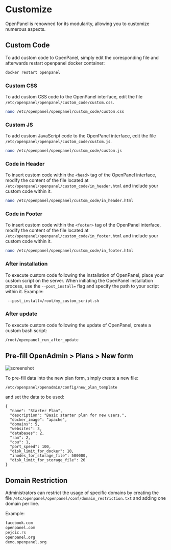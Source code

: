 # Customize

OpenPanel is renowned for its modularity, allowing you to customize numerous aspects. 


## Custom Code

To add custom code to OpenPanel, simply edit the coresponding file and afterwards restart openpanel docker container:

```bash
docker restart openpanel
```


### Custom CSS

To add custom CSS code to the OpenPanel interface, edit the file `/etc/openpanel/openpanel/custom_code/custom.css`.

```bash
nano /etc/openpanel/openpanel/custom_code/custom.css
```

### Custom JS

To add custom JavaScript code to the OpenPanel interface, edit the file `/etc/openpanel/openpanel/custom_code/custom.js`.

```bash
nano /etc/openpanel/openpanel/custom_code/custom.js
```

### Code in Header

To insert custom code within the `<head>` tag of the OpenPanel interface, modify the content of the file located at `/etc/openpanel/openpanel/custom_code/in_header.html` and include your custom code within it.

```bash
nano /etc/openpanel/openpanel/custom_code/in_header.html
```

### Code in Footer

To insert custom code within the `<footer>` tag of the OpenPanel interface, modify the content of the file located at `/etc/openpanel/openpanel/custom_code/in_footer.html` and include your custom code within it.

```bash
nano /etc/openpanel/openpanel/custom_code/in_footer.html
```


### After installation

To execute custom code following the installation of OpenPanel, place your custom script on the server. When initiating the OpenPanel installation process, use the `--post_install=` flag and specify the path to your script within it.
Example:

```bash
 --post_install=/root/my_custom_script.sh
```

### After update

To execute custom code following the update of OpenPanel, create a custom bash script:

```bash
/root/openpanel_run_after_update
```

## Pre-fill **OpenAdmin > Plans > New** form

![screenshot](/prefill_plan_form.png)


To pre-fill data into the new plan form, simply create a new file:

```
/etc/openpanel/openadmin/config/new_plan_template
```

and set the data to be used:

```
{
  "name": "Starter Plan",
  "description": "Basic starter plan for new users.",
  "docker_image": "apache",
  "domains": 5,
  "websites": 3,
  "databases": 2,
  "ram": 2,
  "cpu": 1,
  "port_speed": 100,
  "disk_limit_for_docker": 10,
  "inodes_for_storage_file": 500000,
  "disk_limit_for_storage_file": 20
}

```


## Domain Restriction
Administrators can restrict the usage of specific domains by creating the file `/etc/openpanel/openpanel/conf/domain_restriction.txt` and adding one domain per line.

Example:

```bash
facebook.com
openpanel.com
pejcic.rs
openpanel.org
demo.openpanel.org
```
